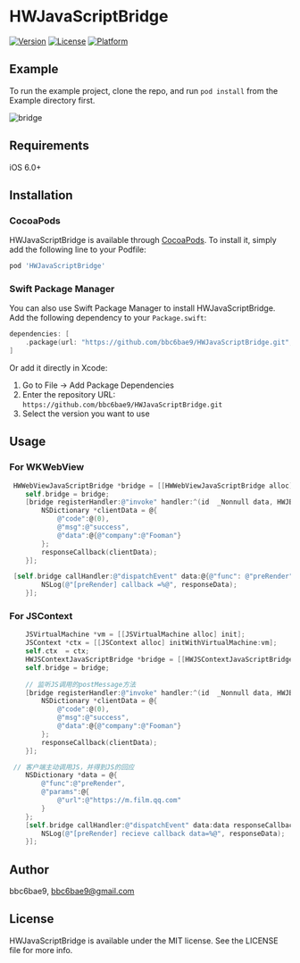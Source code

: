 # HWJavaScriptBridge

[![Version](https://img.shields.io/cocoapods/v/HWJavaScriptBridge.svg?style=flat)](https://cocoapods.org/pods/HWJavaScriptBridge)
[![License](https://img.shields.io/cocoapods/l/HWJavaScriptBridge.svg?style=flat)](https://cocoapods.org/pods/HWJavaScriptBridge)
[![Platform](https://img.shields.io/cocoapods/p/HWJavaScriptBridge.svg?style=flat)](https://cocoapods.org/pods/HWJavaScriptBridge)

## Example

To run the example project, clone the repo, and run `pod install` from the Example directory first.

![bridge](./bridge.png)

## Requirements

iOS 6.0+

## Installation

### CocoaPods

HWJavaScriptBridge is available through [CocoaPods](https://cocoapods.org). To install
it, simply add the following line to your Podfile:

```ruby
pod 'HWJavaScriptBridge'
```

### Swift Package Manager

You can also use Swift Package Manager to install HWJavaScriptBridge. Add the following dependency to your `Package.swift`:

```swift
dependencies: [
    .package(url: "https://github.com/bbc6bae9/HWJavaScriptBridge.git", from: "1.0.0")
]
```

Or add it directly in Xcode:
1. Go to File → Add Package Dependencies
2. Enter the repository URL: `https://github.com/bbc6bae9/HWJavaScriptBridge.git`
3. Select the version you want to use

## Usage

### For  WKWebView
```objective-c
 HWWebViewJavaScriptBridge *bridge = [[HWWebViewJavaScriptBridge alloc] initWithWebView:self.webView];
    self.bridge = bridge;
    [bridge registerHandler:@"invoke" handler:^(id  _Nonnull data, HWJBResponseCallback  _Nonnull responseCallback) {
        NSDictionary *clientData = @{
            @"code":@(0),
            @"msg":@"success",
            @"data":@{@"company":@"Fooman"}
        };
        responseCallback(clientData);
    }];
```
```objective-c
 [self.bridge callHandler:@"dispatchEvent" data:@{@"func": @"preRender"} responseCallback:^(id  _Nonnull responseData) {
        NSLog(@"[preRender] callback =%@", responseData);
    }];
```
### For  JSContext

```objective-c
    JSVirtualMachine *vm = [[JSVirtualMachine alloc] init];
    JSContext *ctx = [[JSContext alloc] initWithVirtualMachine:vm];
    self.ctx  = ctx;
    HWJSContextJavaScriptBridge *bridge = [[HWJSContextJavaScriptBridge alloc] initWithJSContext:ctx];
    self.bridge = bridge;
    
    // 监听JS调用的postMessage方法
    [bridge registerHandler:@"invoke" handler:^(id  _Nonnull data, HWJBResponseCallback  _Nonnull responseCallback) {
        NSDictionary *clientData = @{
            @"code":@(0),
            @"msg":@"success",
            @"data":@{@"company":@"Fooman"}
        };
        responseCallback(clientData);
    }];
```

```objective-c
 // 客户端主动调用JS，并得到JS的回应
    NSDictionary *data = @{
        @"func":@"preRender",
        @"params":@{
            @"url":@"https://m.film.qq.com"
        }
    };
    [self.bridge callHandler:@"dispatchEvent" data:data responseCallback:^(id responseData) {
        NSLog(@"[preRender] recieve callback data=%@", responseData);
    }];
```



## Author

bbc6bae9, bbc6bae9@gmail.com

## License

HWJavaScriptBridge is available under the MIT license. See the LICENSE file for more info.
